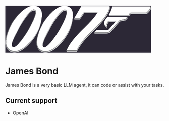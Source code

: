 ![James Bond](assets/007.png)

# James Bond

James Bond is a very basic LLM agent, it can code or assist with your tasks.

## Current support

- OpenAI
